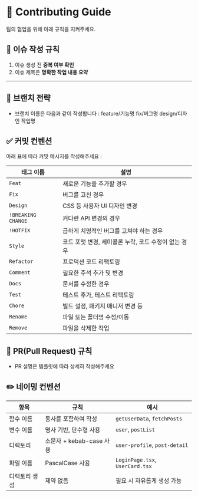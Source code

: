 # 🎵 Contributing Guide

팀의 협업을 위해 아래 규칙을 지켜주세요.

## 📌 이슈 작성 규칙

1. 이슈 생성 전 **중복 여부 확인**
2. 이슈 제목은 **명확한 작업 내용 요약**

---

## 🌿 브랜치 전략

- 브랜치 이름은 다음과 같이 작성합니다 :
  feature/기능명
  fix/버그명
  design/디자인 작업명

## ✅ 커밋 컨벤션

아래 표에 따라 커밋 메시지를 작성해주세요 :

| 태그 이름          | 설명                                                 |
| ------------------ | ---------------------------------------------------- |
| `Feat`             | 새로운 기능을 추가할 경우                            |
| `Fix`              | 버그를 고친 경우                                     |
| `Design`           | CSS 등 사용자 UI 디자인 변경                         |
| `!BREAKING CHANGE` | 커다란 API 변경의 경우                               |
| `!HOTFIX`          | 급하게 치명적인 버그를 고쳐야 하는 경우              |
| `Style`            | 코드 포맷 변경, 세미콜론 누락, 코드 수정이 없는 경우 |
| `Refactor`         | 프로덕션 코드 리팩토링                               |
| `Comment`          | 필요한 주석 추가 및 변경                             |
| `Docs`             | 문서를 수정한 경우                                   |
| `Test`             | 테스트 추가, 테스트 리팩토링                         |
| `Chore`            | 빌드 설정, 패키지 매니저 변경 등                     |
| `Rename`           | 파일 또는 폴더명 수정/이동                           |
| `Remove`           | 파일을 삭제한 작업                                   |

## 🚀 PR(Pull Request) 규칙

- PR 설명은 템플릿에 따라 상세히 작성해주세요

## ✏️ 네이밍 컨벤션

| 항목          | 규칙                     | 예시                            |
| ------------- | ------------------------ | ------------------------------- |
| 함수 이름     | 동사를 포함하여 작성     | `getUserData`, `fetchPosts`     |
| 변수 이름     | 명사 기반, 단수형 사용   | `user`, `postList`              |
| 디렉토리      | 소문자 + kebab-case 사용 | `user-profile`, `post-detail`   |
| 파일 이름     | PascalCase 사용          | `LoginPage.tsx`, `UserCard.tsx` |
| 디렉토리 생성 | 제약 없음                | 필요 시 자유롭게 생성 가능      |
